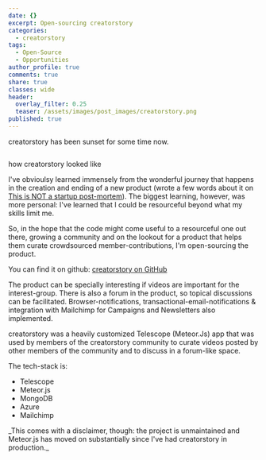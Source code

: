 ```yaml
---
date: {}
excerpt: Open-sourcing creatorstory
categories:
  - creatorstory
tags:
  - Open-Source
  - Opportunities
author_profile: true
comments: true
share: true
classes: wide
header:
  overlay_filter: 0.25
  teaser: /assets/images/post_images/creatorstory.png
published: true
---
```

creatorstory has been sunset for some time now. 

<p><img src="{{site.baseurl}}/assets/images/post_images/creatorstory.png" alt="" class="align-center" /></p>
<figcaption>how creatorstory looked like</figcaption>

I've obvioulsy learned immensely from the wonderful journey that happens in the creation and ending of a new product (wrote a few words about it on [This is NOT a startup post-mortem](https://www.eskinasy.com/hen/not-startup-post-mortem/ "NOT a startup post-mortem")). The biggest learning, however, was more personal: I've learned that I could be resourceful beyond what my skills limit me.

So, in the hope that the code might come useful to a resourceful one out there, growing a community and on the lookout for a product that helps them curate crowdsourced member-contributions, I'm open-sourcing the product. 

You can find it on github: [creatorstory on GitHub](https://github.com/creatorstory/creatorstory-app "creatorstory open source")

The product can be specially interesting if videos are important for the interest-group. There is also a forum in the product, so topical discussions can be facilitated. Browser-notifications, transactional-email-notifications & integration with Mailchimp for Campaigns and Newsletters also implemented.

creatorstory was a heavily customized Telescope (Meteor.Js) app that was used by members of the creatorstory community to curate videos posted by other members of the community and to discuss in a forum-like space.

The tech-stack is:

* Telescope
* Meteor.js
* MongoDB
* Azure
* Mailchimp

<p class="notice">
_This comes with a disclaimer, though: the project is unmaintained and Meteor.js has moved on substantially since I've had creatorstory in production._</p>
